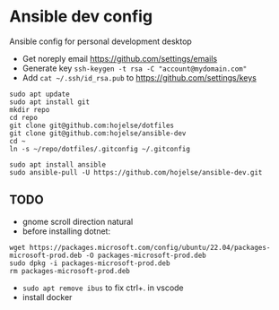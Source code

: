 # Ansible dev config
Ansible config for personal development desktop

- Get noreply email https://github.com/settings/emails
- Generate key `ssh-keygen -t rsa -C "account@mydomain.com"`
- Add `cat ~/.ssh/id_rsa.pub` to https://github.com/settings/keys

```
sudo apt update
sudo apt install git
mkdir repo
cd repo
git clone git@github.com:hojelse/dotfiles
git clone git@github.com:hojelse/ansible-dev
cd ~
ln -s ~/repo/dotfiles/.gitconfig ~/.gitconfig
```

```
sudo apt install ansible
sudo ansible-pull -U https://github.com/hojelse/ansible-dev.git
```

## TODO
- gnome scroll direction natural
- before installing dotnet:
```
wget https://packages.microsoft.com/config/ubuntu/22.04/packages-microsoft-prod.deb -O packages-microsoft-prod.deb
sudo dpkg -i packages-microsoft-prod.deb
rm packages-microsoft-prod.deb
```
- `sudo apt remove ibus` to fix ctrl+. in vscode
- install docker
